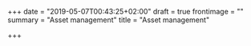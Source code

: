 +++
date = "2019-05-07T00:43:25+02:00"
draft = true
frontimage = ""
summary = "Asset management"
title = "Asset management"

+++
